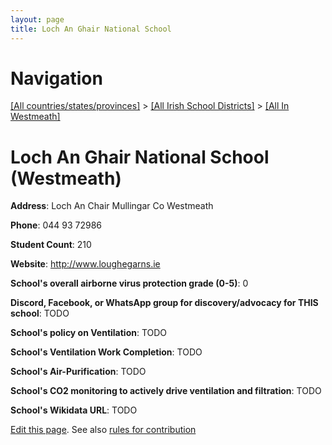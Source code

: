 ```yaml
---
layout: page
title: Loch An Ghair National School
---
```

# Navigation

[[All countries/states/provinces]](../../..) > [[All Irish School Districts]](../..) > [[All In Westmeath]](..)

# Loch An Ghair National School (Westmeath)

**Address**: Loch An Chair Mullingar Co Westmeath

**Phone**: 044 93 72986

**Student Count**: 210

**Website**: <http://www.loughegarns.ie>

**School's overall airborne virus protection grade (0-5)**: 0

**Discord, Facebook, or WhatsApp group for discovery/advocacy for THIS school**: TODO

**School's policy on Ventilation**: TODO

**School's Ventilation Work Completion**: TODO

**School's Air-Purification**: TODO

**School's CO2 monitoring to actively drive ventilation and filtration**: TODO

**School's Wikidata URL**: TODO


[Edit this page](https://github.com/ventilate-schools/Ireland/edit/main/./Westmeath/Loch_An_Ghair_National_School.md). See also [rules for contribution](../../../contribution-rules/)
